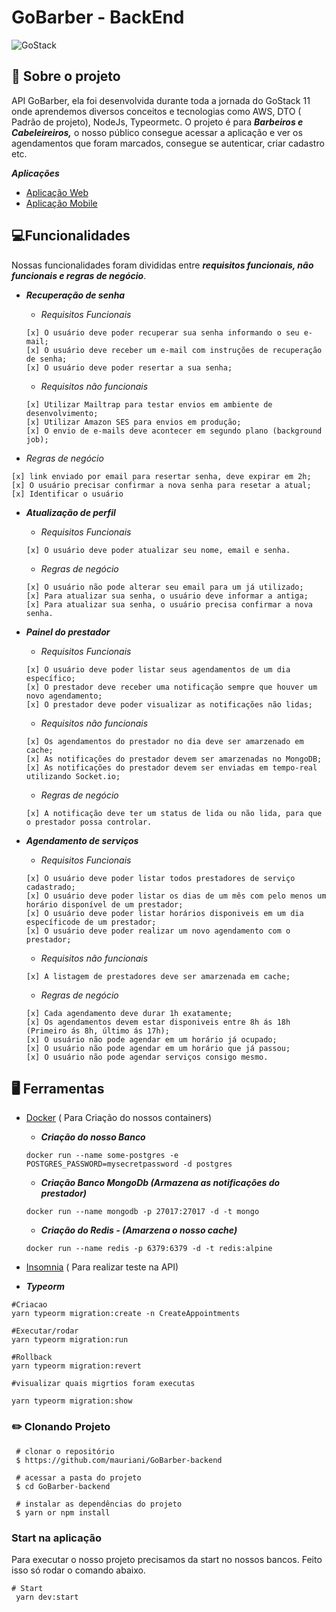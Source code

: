 # GoBarber - BackEnd

<img alt="GoStack" src="https://storage.googleapis.com/golden-wind/bootcamp-gostack/header-desafios-new.png" />


## 🚀 Sobre o projeto

API GoBarber, ela foi desenvolvida durante toda a jornada do GoStack 11 onde aprendemos diversos conceitos e tecnologias como AWS, DTO ( Padrão de projeto), NodeJs, Typeormetc. O projeto é para ***Barbeiros e Cabeleireiros,*** o nosso público consegue acessar a aplicação e ver os agendamentos que foram marcados, consegue se autenticar, criar cadastro etc.

***Aplicações***

- [Aplicação Web](https://github.com/mauriani/GoBarber-Web)
- [Aplicação Mobile](https://github.com/mauriani/GoBarber-Mobile)

## 💻Funcionalidades

Nossas funcionalidades foram divididas entre ***requisitos funcionais, não funcionais e regras de negócio***.

- ***Recuperação de senha***
    - *Requisitos Funcionais*

    ```tsx
    [x] O usuário deve poder recuperar sua senha informando o seu e-mail;
    [x] O usuário deve receber um e-mail com instruções de recuperação de senha;
    [x] O usuário deve poder resertar a sua senha;
    ```

    - *Requisitos não funcionais*

    ```tsx
    [x] Utilizar Mailtrap para testar envios em ambiente de desenvolvimento;
    [x] Utilizar Amazon SES para envios em produção;
    [x] O envio de e-mails deve acontecer em segundo plano (background job);
    ```

- *Regras de negócio*

```tsx
[x] link enviado por email para resertar senha, deve expirar em 2h;
[x] O usuário precisar confirmar a nova senha para resetar a atual;
[x] Identificar o usuário
```

- ***Atualização de perfil***
    - *Requisitos Funcionais*

    ```tsx
    [x] O usuário deve poder atualizar seu nome, email e senha.
    ```

    - *Regras de negócio*

    ```tsx
    [x] O usuário não pode alterar seu email para um já utilizado;
    [x] Para atualizar sua senha, o usuário deve informar a antiga;
    [x] Para atualizar sua senha, o usuário precisa confirmar a nova senha.
    ```

- ***Painel do prestador***
    - *Requisitos Funcionais*

    ```tsx
    [x] O usuário deve poder listar seus agendamentos de um dia específico;
    [x] O prestador deve receber uma notificação sempre que houver um novo agendamento;
    [x] O prestador deve poder visualizar as notificações não lidas;
    ```

    - *Requisitos não funcionais*

    ```tsx
    [x] Os agendamentos do prestador no dia deve ser amarzenado em cache;
    [x] As notificações do prestador devem ser amarzenadas no MongoDB;
    [x] As notificações do prestador devem ser enviadas em tempo-real utilizando Socket.io;
    ```

    - *Regras de negócio*

    ```tsx
    [x] A notificação deve ter um status de lida ou não lida, para que o prestador possa controlar.
    ```

- ***Agendamento de serviços***
    - *Requisitos Funcionais*

    ```tsx
    [x] O usuário deve poder listar todos prestadores de serviço cadastrado;
    [x] O usuário deve poder listar os dias de um mês com pelo menos um horário disponível de um prestador;
    [x] O usuário deve poder listar horários disponiveis em um dia específicode de um prestador;
    [x] O usuário deve poder realizar um novo agendamento com o prestador;
    ```

    - *Requisitos não funcionais*

    ```tsx
    [x] A listagem de prestadores deve ser amarzenada em cache;
    ```

    - *Regras de negócio*

    ```tsx
    [x] Cada agendamento deve durar 1h exatamente;
    [x] Os agendamentos devem estar disponiveis entre 8h ás 18h (Primeiro ás 8h, último ás 17h);
    [x] O usuário não pode agendar em um horário já ocupado;
    [x] O usuário não pode agendar em um horário que já passou;
    [x] O usuário não pode agendar serviços consigo mesmo.
    ```

## 🖥️ Ferramentas

- [Docker](https://www.notion.so/Instalando-Docker-6290d9994b0b4555a153576a1d97bee2)  ( Para Criação do nossos containers)
    - ***Criação do nosso Banco***

    ```tsx
    docker run --name some-postgres -e POSTGRES_PASSWORD=mysecretpassword -d postgres
    ```

    - ***Criação Banco MongoDb (Armazena as notificações do prestador)***

    ```tsx
    docker run --name mongodb -p 27017:27017 -d -t mongo
    ```

    - ***Criação do Redis - (Amarzena o nosso cache)***

    ```tsx
    docker run --name redis -p 6379:6379 -d -t redis:alpine
    ```

- [Insomnia](https://insomnia.rest/download) ( Para realizar teste na API)

- ***Typeorm***

```tsx
#Criacao
yarn typeorm migration:create -n CreateAppointments

#Executar/rodar
yarn typeorm migration:run

#Rollback
yarn typeorm migration:revert

#visualizar quais migrtios foram executas

yarn typeorm migration:show
```

### ✏️ Clonando Projeto

```
 # clonar o repositório
 $ https://github.com/mauriani/GoBarber-backend

 # acessar a pasta do projeto
 $ cd GoBarber-backend

 # instalar as dependências do projeto
 $ yarn or npm install

```

### Start na aplicação

Para executar o nosso projeto precisamos da start no nossos bancos. Feito isso só rodar o comando abaixo.

```tsx
# Start
 yarn dev:start
```
